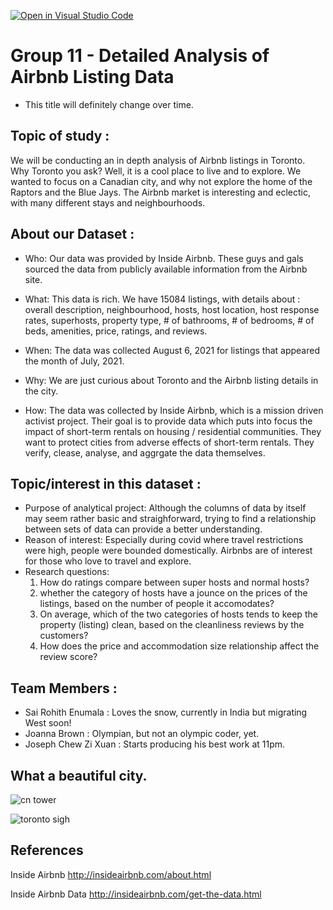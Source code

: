 [![Open in Visual Studio Code](https://classroom.github.com/assets/open-in-vscode-f059dc9a6f8d3a56e377f745f24479a46679e63a5d9fe6f495e02850cd0d8118.svg)](https://classroom.github.com/online_ide?assignment_repo_id=5845825&assignment_repo_type=AssignmentRepo)
# Group 11 - Detailed Analysis of Airbnb Listing Data

- This title will definitely change over time.


## Topic of study :

We will be conducting an in depth analysis of Airbnb listings in Toronto. Why Toronto you ask? Well, it is a cool place to live and to explore. We wanted to focus on a Canadian city, and why not explore the home of the Raptors and the Blue Jays. The Airbnb market is interesting and eclectic, with many different stays and neighbourhoods. 


## About our Dataset :

- Who: Our data was provided by Inside Airbnb. These guys and gals sourced the data from publicly available information from the Airbnb site.

- What: This data is rich. We have 15084 listings, with details about : overall description, neighbourhood, hosts, host location, host response rates, superhosts, property type, # of bathrooms, # of bedrooms, # of beds, amenities, price, ratings, and reviews. 

- When: The data was collected August 6, 2021 for listings that appeared the month of July, 2021.

- Why: We are just curious about Toronto and the Airbnb listing details in the city. 

- How: The data was collected by Inside Airbnb, which is a mission driven activist project. Their goal is to provide data which puts into focus the impact of short-term rentals on housing / residential communities. They want to protect cities from adverse effects of short-term rentals. They verify, clease, analyse, and aggrgate the data themselves. 

## Topic/interest in this dataset :

- Purpose of analytical project: Although the columns of data by itself may seem rather basic and straighforward, trying to find a relationship between sets of data can provide a better understanding.
- Reason of interest: Especially during covid where travel restrictions were high, people were bounded domestically. Airbnbs are of interest for those who love to travel and explore.
- Research questions: 
  1. How do ratings compare between super hosts and normal hosts?
  2. whether the category of hosts have a jounce on the prices of the listings, based on the number of people it accomodates?
  3. On average, which of the two categories of hosts tends to keep the property (listing) clean, based on the cleanliness reviews by the     customers?
  4. How does the price and accommodation size relationship affect the review score?


## Team Members :

- Sai Rohith Enumala : Loves the snow, currently in India but migrating West soon!
- Joanna Brown : Olympian, but not an olympic coder, yet.
- Joseph Chew Zi Xuan : Starts producing his best work at 11pm.

## What a beautiful city.



![cn tower](https://www.konnecthq.com/wp-content/uploads/2019/07/CN-Tower-31-12-1.jpg)

![toronto sigh](https://www.netnewsledger.com/wp-content/uploads/2021/03/Toronto-Marks-COVID-Deaths.jpg)


## References

Inside Airbnb http://insideairbnb.com/about.html

Inside Airbnb Data http://insideairbnb.com/get-the-data.html


